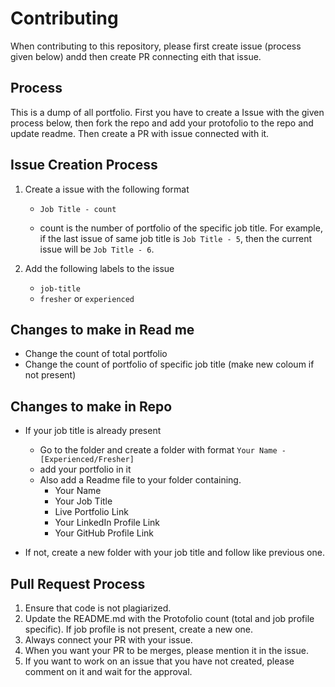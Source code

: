 # Contributing

When contributing to this repository, please first create issue (process given below) andd then create PR connecting eith that issue.

## Process
This is a dump of all portfolio. First you have to create a Issue with the given process below, then fork the repo and add your protofolio to the repo and update readme. Then create a PR with issue connected with it. 

## Issue Creation Process
1. Create a issue with the following format
    - `Job Title - count`

    - count is the number of portfolio of the specific job title. For example, if the last issue of same job title is `Job Title - 5`, then the current issue will be `Job Title - 6`.


2. Add the following labels to the issue
    - `job-title`
    - `fresher` or `experienced`

## Changes to make in Read me
- Change the count of total portfolio
- Change the count of portfolio of specific job title (make new coloum if not present)

## Changes to make in Repo
- If your job title is already present 
    - Go to the folder and create a folder with format `Your Name - [Experienced/Fresher]`
    - add your portfolio in it
    - Also add a Readme file to your folder containing.
        - Your Name
        - Your Job Title
        - Live Portfolio Link
        - Your LinkedIn Profile Link
        - Your GitHub Profile Link 

- If not, create a new folder with your job title and follow like previous one.

## Pull Request Process

1. Ensure that code is not plagiarized.
2. Update the README.md with the Protofolio count (total and job profile specific). If job profile is not present, create a new one.
3. Always connect your PR with your issue.
4. When you want your PR to be merges, please mention it in the issue.
5. If you want to work on an issue that you have not created, please comment on it and wait for the approval.